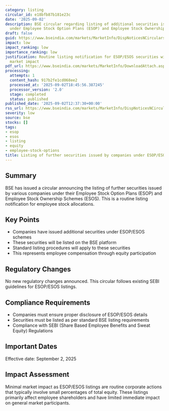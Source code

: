 ```yaml
---
category: listing
circular_id: e18bfb87b181e23c
date: '2025-09-02'
description: BSE circular regarding listing of additional securities issued by companies
  under Employee Stock Option Plans (ESOP) and Employee Stock Ownership Schemes (ESOS)
draft: false
guid: https://www.bseindia.com/markets/MarketInfo/DispNoticesNCirculars.aspx?Noticeid={92B16218-B733-4CE0-AB23-F040C81F3C01}&noticeno=20250902-24&dt=09/02/2025&icount=24&totcount=59&flag=0
impact: low
impact_ranking: low
importance_ranking: low
justification: Routine listing notification for ESOP/ESOS securities with minimal
  market impact
pdf_url: https://www.bseindia.com/markets/MarketInfo/DownloadAttach.aspx?id=20250902-24&attachedId=e6f2cd6b-705c-41fb-8d51-bb951d3536b9
processing:
  attempts: 1
  content_hash: 917b2fe1cd068ee2
  processed_at: '2025-09-02T18:45:56.387245'
  processor_version: '2.0'
  stage: completed
  status: published
published_date: '2025-09-02T12:37:30+00:00'
rss_url: https://www.bseindia.com/markets/MarketInfo/DispNoticesNCirculars.aspx?Noticeid={92B16218-B733-4CE0-AB23-F040C81F3C01}&noticeno=20250902-24&dt=09/02/2025&icount=24&totcount=59&flag=0
severity: low
source: bse
stocks: []
tags:
- esop
- esos
- listing
- equity
- employee-stock-options
title: Listing of further securities issued by companies under ESOP/ESOS
---
```


## Summary

BSE has issued a circular announcing the listing of further securities issued by various companies under their Employee Stock Option Plans (ESOP) and Employee Stock Ownership Schemes (ESOS). This is a routine listing notification for employee stock allocations.

## Key Points

- Companies have issued additional securities under ESOP/ESOS schemes
- These securities will be listed on the BSE platform
- Standard listing procedures will apply to these securities
- This represents employee compensation through equity participation

## Regulatory Changes

No new regulatory changes announced. This circular follows existing SEBI guidelines for ESOP/ESOS listings.

## Compliance Requirements

- Companies must ensure proper disclosure of ESOP/ESOS details
- Securities must be listed as per standard BSE listing requirements
- Compliance with SEBI (Share Based Employee Benefits and Sweat Equity) Regulations

## Important Dates

Effective date: September 2, 2025

## Impact Assessment

Minimal market impact as ESOP/ESOS listings are routine corporate actions that typically involve small percentages of total equity. These listings primarily affect employee shareholders and have limited immediate impact on general market participants.
